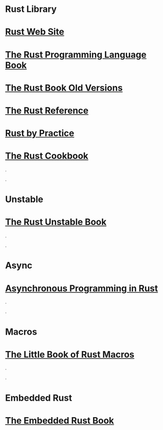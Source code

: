 # Rust Library

# [Rust Web Site](https://www.rust-lang.org/learn)

# [The Rust Programming Language Book](https://doc.rust-lang.org/book/)

# [The Rust Book Old Versions](https://doc.rust-lang.org/1.30.0/book/index.html)

# [The Rust Reference](https://doc.rust-lang.org/stable/reference/introduction.html)

# [Rust by Practice](https://practice.course.rs/why-exercise.html)

# [The Rust Cookbook](https://rust-lang-nursery.github.io/rust-cookbook/)

.



.

# Unstable

# [The Rust Unstable Book](https://doc.rust-lang.org/nightly/unstable-book/)

.



.

# Async

# [Asynchronous Programming in Rust](https://rust-lang.github.io/async-book/intro.html)

.



.

# Macros

# [The Little Book of Rust Macros](https://veykril.github.io/tlborm/)

.


.

# Embedded Rust

# [The Embedded Rust Book](https://docs.rust-embedded.org/book/intro/index.html)

